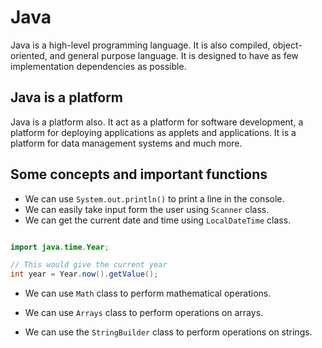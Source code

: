 # Java

Java is a high-level programming language. It is also compiled, object-oriented, and general purpose language. It is designed to have as few implementation dependencies as possible.

## Java is a platform

Java is a platform also. It act as a platform for software development, a platform for deploying applications as applets and applications. It is a platform for data management systems and much more.

## Some concepts and important functions

- We can use `System.out.println()` to print a line in the console.
- We can easily take input form the user using `Scanner` class.
- We can get the current date and time using `LocalDateTime` class.

```java

import java.time.Year;

// This would give the current year
int year = Year.now().getValue(); 
```

- We can use `Math` class to perform mathematical operations.

- We can use `Arrays` class to perform operations on arrays.

- We can use the `StringBuilder` class to perform operations on strings.
